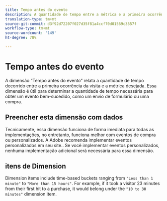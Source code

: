 ```yaml
---
title: Tempo antes do evento
description: A quantidade de tempo entre a métrica e a primeira ocorrência da visita.
translation-type: tm+mt
source-git-commit: d3f92d72207f027d35f81a4ccf70d01569c3557f
workflow-type: tm+mt
source-wordcount: '149'
ht-degree: 78%

---
```



# Tempo antes do evento

A dimensão “Tempo antes do evento” relata a quantidade de tempo decorrido entre a primeira ocorrência da visita e a métrica desejada. Essa dimensão é útil para determinar a quantidade de tempo necessária para obter um evento bem-sucedido, como um envio de formulário ou uma compra.

## Preencher esta dimensão com dados

Tecnicamente, essa dimensão funciona de forma imediata para todas as implementações, no entretanto, funciona melhor com eventos de compra ou personalizados. A Adobe recomenda implementar eventos personalizados em seu site.. Se você implementar eventos personalizados, nenhuma implementação adicional será necessária para essa dimensão.

## itens de Dimension

Dimension items include time-based buckets ranging from `"Less than 1 minute"` to `"More than 15 hours"`. For example, if it took a visitor 23 minutes from their first hit to a purchase, it would belong under the `"10 to 30 minutes"` dimension item.
